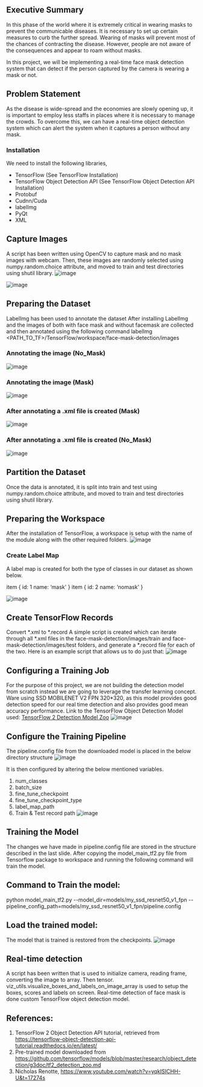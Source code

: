 ## Executive Summary
In this phase of the world where it is extremely critical in wearing masks to prevent the communicable diseases. It is necessary to set up certain measures to curb the further spread. Wearing of masks will prevent most of the chances of contracting the disease. However, people are not aware of the consequences and appear to roam without masks.

In this project, we will be implementing a real-time face mask detection system that can detect if the person captured by the camera is wearing a mask or not.

## Problem Statement
As the disease is wide-spread and the economies are slowly opening up, it is important to employ less staffs in places where it is necessary to manage the crowds. To overcome this, we can have a real-time object detection system which can alert the system when it captures a person without any mask.

### Installation
We need to install the following libraries,
-	TensorFlow (See TensorFlow Installation)
-	TensorFlow Object Detection API (See TensorFlow Object Detection API Installation)
-	Protobuf
-	Cudnn/Cuda
-	labelImg
-	PyQt
-	XML

## Capture Images
A script has been written using OpenCV to capture mask and no mask images with webcam. Then, these images are randomly selected using numpy.random.choice attribute, and moved to train and test directories using shutil library.
 ![image](https://user-images.githubusercontent.com/62516990/149002445-45c3b5d4-3c6c-49cc-b138-f6c6cfe7cdaa.png)
 
![image](https://user-images.githubusercontent.com/62516990/149002463-602da7d9-cebb-4e16-a5be-78f260987e72.png)

## Preparing the Dataset
LabelImg has been used to annotate the dataset
After installing LabelImg and the images of both with face mask and without facemask are collected and then annotated using the following command
	labelImg <PATH_TO_TF>/TensorFlow/workspace/face-mask-detection/images

### Annotating the image (No_Mask)
![image](https://user-images.githubusercontent.com/62516990/149002497-48c18a75-efef-40fd-9bef-c842d7c56fa3.png)

### Annotating the image (Mask)
![image](https://user-images.githubusercontent.com/62516990/149002521-7d19e2b4-3cc4-4ecf-b85e-9a41ae23d46e.png)

### After annotating a .xml file is created (Mask)
 ![image](https://user-images.githubusercontent.com/62516990/149002569-4e13ae86-8b8c-4e38-a108-fb1e4a0839b9.png)

### After annotating a .xml file is created (No_Mask)
![image](https://user-images.githubusercontent.com/62516990/149002600-d4d66c68-be10-4c6f-a328-dabdc3d80f2d.png)

## Partition the Dataset
Once the data is annotated, it is split into train and test using numpy.random.choice attribute, and moved to train and test directories using shutil library.

## Preparing the Workspace
After the installation of TensorFlow, a workspace is setup with the name of the module along with the other required folders.
![image](https://user-images.githubusercontent.com/62516990/149002641-5a42ccfe-3408-42ce-a0be-f8931c7ab9eb.png)

### Create Label Map
A label map is created for both the type of classes in our dataset as shown below.

item {
    id: 1
    name: ‘mask'
}
item {
    id: 2
    name: ‘nomask'
}

 ![image](https://user-images.githubusercontent.com/62516990/149002697-fcf2e8c8-381b-468a-bed8-21027c7ffb01.png)

## Create TensorFlow Records
Convert *.xml to *.record
A simple script is created which can iterate through all *.xml files in the face-mask-detection/images/train and face-mask-detection/images/test folders, and generate a *.record file for each of the two. Here is an example script that allows us to do just that:
![image](https://user-images.githubusercontent.com/62516990/149002742-03aae90e-774b-4957-9400-eb28f0cd5255.png)
 
## Configuring a Training Job
For the purpose of this project, we are not building the detection model from scratch instead we are going to leverage the transfer learning concept.
Ware using SSD MOBILENET V2 FPN 320*320, as this model provides good detection speed for our real time detection and also provides good mean accuracy performance.
Link to the TensorFlow Object Detection Model used: [TensorFlow 2 Detection Model Zoo](https://github.com/tensorflow/models/blob/master/research/object_detection/g3doc/tf2_detection_zoo.md)
 ![image](https://user-images.githubusercontent.com/62516990/149002851-a4c4387b-247e-4be8-9484-10f606ba21a1.png)


## Configure the Training Pipeline
The pipeline.config file from the downloaded model is placed in the below directory structure
 ![image](https://user-images.githubusercontent.com/62516990/149002872-da7a05e0-056a-49d0-bc8c-e20682e8ed81.png)


It is then configured by altering the below mentioned variables.
1.	num_classes
2.	batch_size
3.	fine_tune_checkpoint
4.	fine_tune_checkpoint_type
5.	label_map_path
6.	Train & Test record path
 ![image](https://user-images.githubusercontent.com/62516990/149002886-7d2480ad-4f89-49af-913a-e77d9fb67a61.png)


## Training the Model
The changes we have made in pipeline.config file are stored in the structure described in the last slide. After copying the model_main_tf2.py file from Tensorflow package to workspace and running the following command will train the model.


## Command to Train the model:
python model_main_tf2.py --model_dir=models/my_ssd_resnet50_v1_fpn --pipeline_config_path=models/my_ssd_resnet50_v1_fpn/pipeline.config

## Load the trained model:
The model that is trained is restored from the checkpoints.
![image](https://user-images.githubusercontent.com/62516990/149002931-2e478335-350c-40e4-8733-db11b4660bad.png)

 
## Real-time detection
A script has been written that is used to initialize camera, reading frame, converting the image to array.
Then tensor. viz_utils.visualize_boxes_and_labels_on_image_array is used to setup the boxes, scores and labels on screen. 
Real-time detection of face mask is done custom TensorFlow object detection model.

## References:
1.	TensorFlow 2 Object Detection API tutorial, retrieved from https://tensorflow-object-detection-api-tutorial.readthedocs.io/en/latest/
2.	Pre-trained model downloaded from https://github.com/tensorflow/models/blob/master/research/object_detection/g3doc/tf2_detection_zoo.md
3.	Nicholas Renotte, https://www.youtube.com/watch?v=yqkISICHH-U&t=17274s

